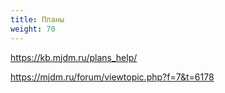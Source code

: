 ```yaml
---
title: Планы
weight: 70
---
```


https://kb.mjdm.ru/plans_help/

https://mjdm.ru/forum/viewtopic.php?f=7&t=6178